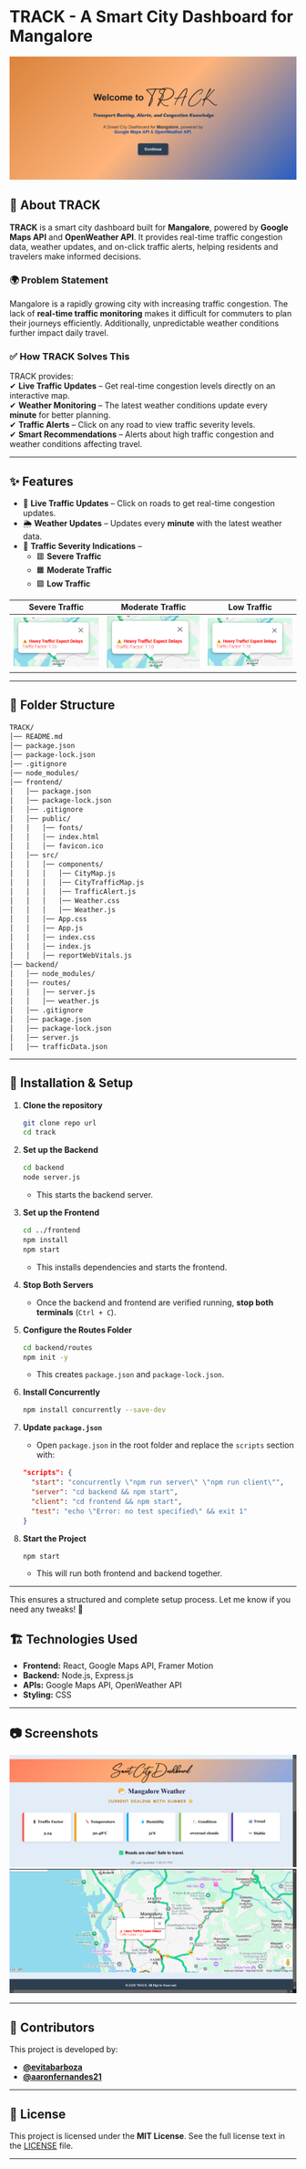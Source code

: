 #  TRACK - A Smart City Dashboard for Mangalore  

![Homepage Screenshot](/frontend/public/one.png) <!-- Replace # with the actual image path -->

## 📌 About TRACK  

**TRACK** is a smart city dashboard built for **Mangalore**, powered by **Google Maps API** and **OpenWeather API**. It provides real-time traffic congestion data, weather updates, and on-click traffic alerts, helping residents and travelers make informed decisions.  

### 🌍 Problem Statement  

Mangalore is a rapidly growing city with increasing traffic congestion. The lack of **real-time traffic monitoring** makes it difficult for commuters to plan their journeys efficiently. Additionally, unpredictable weather conditions further impact daily travel.  

### ✅ How TRACK Solves This  

TRACK provides:  
✔ **Live Traffic Updates** – Get real-time congestion levels directly on an interactive map.  
✔ **Weather Monitoring** – The latest weather conditions update every **minute** for better planning.  
✔ **Traffic Alerts** – Click on any road to view traffic severity levels.  
✔ **Smart Recommendations** – Alerts about high traffic congestion and weather conditions affecting travel.  

---

## ✨ Features  

- 📍 **Live Traffic Updates** – Click on roads to get real-time congestion updates.  
- 🌦️ **Weather Updates** – Updates every **minute** with the latest weather data.  
- 🚦 **Traffic Severity Indications** –  
  - 🟥 **Severe Traffic**  
  - 🟧 **Moderate Traffic**  
  - 🟩 **Low Traffic**  

| Severe Traffic | Moderate Traffic | Low Traffic |
|---------------|----------------|------------|
| ![Severe](/frontend/public/t1.png) | ![Moderate](/frontend/public/t1.png) | ![Low](/frontend/public/t1.png) |  

---

## 📂 Folder Structure  

```
TRACK/
│── README.md
│── package.json
│── package-lock.json
│── .gitignore
│── node_modules/
│── frontend/
│   │── package.json
│   │── package-lock.json
│   │── .gitignore
│   │── public/
│   │   │── fonts/
│   │   │── index.html
│   │   │── favicon.ico
│   │── src/
│   │   │── components/
│   │   │   │── CityMap.js
│   │   │   │── CityTrafficMap.js
│   │   │   │── TrafficAlert.js
│   │   │   │── Weather.css
│   │   │   │── Weather.js
│   │   │── App.css
│   │   │── App.js
│   │   │── index.css
│   │   │── index.js
│   │   │── reportWebVitals.js
│── backend/
│   │── node_modules/
│   │── routes/
│   │   │── server.js
│   │   │── weather.js
│   │── .gitignore
│   │── package.json
│   │── package-lock.json
│   │── server.js
│   │── trafficData.json
```



---

## 🔧 Installation & Setup  

1. **Clone the repository**  
   ```sh
   git clone repo url
   cd track
   ```

2. **Set up the Backend**  
   ```sh
   cd backend
   node server.js
   ```

   - This starts the backend server.

3. **Set up the Frontend**  
   ```sh
   cd ../frontend
   npm install
   npm start
   ```

   - This installs dependencies and starts the frontend.

4. **Stop Both Servers**  
   - Once the backend and frontend are verified running, **stop both terminals** (`Ctrl + C`).

5. **Configure the Routes Folder**  
   ```sh
   cd backend/routes
   npm init -y
   ```

   - This creates `package.json` and `package-lock.json`.

6. **Install Concurrently**  
   ```sh
   npm install concurrently --save-dev
   ```

7. **Update `package.json`**  
   - Open `package.json` in the root folder and replace the `scripts` section with:  

   ```json
   "scripts": {
     "start": "concurrently \"npm run server\" \"npm run client\"",
     "server": "cd backend && npm start",
     "client": "cd frontend && npm start",
     "test": "echo \"Error: no test specified\" && exit 1"
   }
   ```

8. **Start the Project**  
   ```sh
   npm start
   ```

   - This will run both frontend and backend together.

---

This ensures a structured and complete setup process. Let me know if you need any tweaks! 🚀

## 🏗️ Technologies Used  

- **Frontend:** React, Google Maps API, Framer Motion  
- **Backend:** Node.js, Express.js  
- **APIs:** Google Maps API, OpenWeather API  
- **Styling:** CSS  

---

## 📷 Screenshots  

![Dashboard](/frontend/public/two.png) <!-- Replace # with actual image path -->  
![Map Integration](/frontend/public/three.png)  

---

## 👥 Contributors  

This project is developed by:  
- **[@evitabarboza](https://github.com/evitabarboza)**  
- **[@aaronfernandes21](https://github.com/aaronfernandes21)**  

---


## 📜 License  

This project is licensed under the **MIT License**. See the full license text in the [LICENSE](LICENSE) file.  

---




